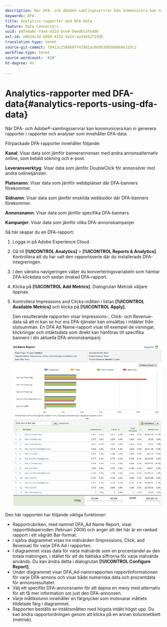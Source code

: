 ```yaml
---
description: När DFA- och Adobe®-samlingsservrar kan kommunicera kan ni generera rapporter i rapporter och analyser som innehåller DFA-data.
keywords: DFA
title: Analytics-rapporter med DFA-data
feature: Data Connectors
uuid: a4fe4a6c-f4a4-431d-bce9-9eedbcafedd6
exl-id: e8b2dc3d-0360-4232-9a24-aa14e52f25d5
translation-type: tm+mt
source-git-commit: 78412c2588b07f47981ac0d953893db6b9e1d3c2
workflow-type: tm+mt
source-wordcount: '419'
ht-degree: 4%

---
```


# Analytics-rapporter med DFA-data{#analytics-reports-using-dfa-data}

När DFA- och Adobe®-samlingsservrar kan kommunicera kan ni generera rapporter i rapporter och analyser som innehåller DFA-data.

Förpackade DFA-rapporter innehåller följande:

**Kanal**: Visar data som jämför bannerannonser med andra annonsalternativ online, som betald sökning och e-post.

**Leveransverktyg**: Visar data som jämför DoubleClick för annonsörer mot andra onlinetjänster.

**Platsnamn**: Visar data som jämför webbplatser där DFA-banners förekommer.

**Sidnamn**: Visar data som jämför enskilda webbsidor där DFA-banners förekommer.

**Annonsnamn**: Visar data som jämför specifika DFA-banners.

**Kampanjer**: Visar data som jämför olika DFA-annonskampanjer

Så här skapar du en DFA-rapport:

1. Logga in på Adobe Experience Cloud.
1. Gå till **[!UICONTROL Analytics]** > **[!UICONTROL Reports & Analytics]**. Kontrollera att du har valt den rapportsserie där du installerade DFA-integreringen.

1. I den vänstra navigeringen väljer du konverteringsvariabeln som hämtar DFA-klickdata och sedan önskad DFA-rapport.
1. Klicka på **[!UICONTROL Add Metrics]**. Dialogrutan Metrisk väljare öppnas.
1. Kontrollera Impressions and Clicks-måtten i listan **[!UICONTROL Available Metrics]** och klicka på **[!UICONTROL Apply]**.

   Den resulterande rapporten visar Impressions-, Click- och Revenue-data så att ni kan se hur era DFA-tjänster kan omsättas i intäkter från slutsumman.
En DFA Ad Name-rapport visar till exempel de visningar, klickningar och intäktsdata som direkt kan hänföras till specifika banners i din aktuella DFA-annonskampanj:

   ![](assets/DFA_ad_name_report-sc15.png)

Den här rapporten har följande viktiga funktioner:

* Rapportrubriken, med namnet DFA_Ad Name Report, visar rapporttidsperioden (februari 2009) och anger att det här är en rankad rapport i ett vågrätt Bar-format.
* I själva diagrammet visas tre mätvärden (Impressions, Click, and Revenue) för varje DFA Ad i rapporten.
* I diagrammet visas data för varje mätvärde som en procentandel av den totala mätningen, i stället för att de faktiska siffrorna för varje mätvärde används. Du kan ändra detta i dialogrutan **[!UICONTROL Configure Report]**.
* Under diagrammet visar DFA_Ad-namnrapporten rapportinformationen för varje DFA-annons och visar både numeriska data och procentdata för annonsresultatet.
* Välj ett specifikt DFA-annonsnamn för att öppna en meny med alternativ för att få mer information om just den DFA-annonsen.
* Varje måttkolumn innehåller en färgnyckel som motsvarar måttets tilldelade färg i diagrammet.
* Rapporten beställs av intäktsmåtten med högsta intäkt högst upp. Du kan ändra rapportordningen genom att klicka på en annan kolumnetikett (metrisk).
